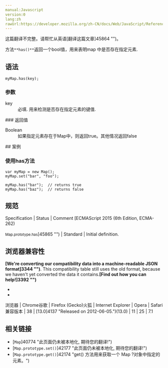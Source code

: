 ```yaml
---
manual:Javascript
version:0
lang:zh
rawUrl:https://developer.mozilla.org/zh-CN/docs/Web/JavaScript/Reference/Global_Objects/Map/has
---
```




这篇翻译不完整。请帮忙从英语[翻译这篇文章]45864 "")。






方法`**has()**`返回一个bool值，用来表明map 中是否存在指定元素.


## 语法<a name="语法"></a>

```
myMap.has(key);
```

### 参数<a name="参数"></a>
<dl><dt id=''>key</dt><dd>必填. 用来检测是否存在指定元素的键值.</dd></dl>
### 返回值<a name="返回值"></a>
<dl><dt id=''>Boolean</dt><dd>如果指定元素存在于Map中，则返回true。其他情况返回false</dd></dl>
## 案例<a name="案例"></a>

### 使用has方法<a name="使用has方法"></a>

```
var myMap = new Map();
myMap.set("bar", "foo");

myMap.has("bar");  // returns true
myMap.has("baz");  // returns false
```

## 规范<a name="规范"></a>

Specification | Status | Comment 
[ECMAScript 2015 (6th Edition, ECMA-262)<br></br><small>Map.prototype.has</small>]45865 "") | Standard | Initial definition. 


## 浏览器兼容性<a name="浏览器兼容性"></a>


**[We&#39;re converting our compatibility data into a machine-readable JSON format]3344 "")**. This compatibility table still uses the old format, because we haven&#39;t yet converted the data it contains.**[Find out how you can help!]3392 "")**


* 
* 

浏览器 | Chrome谷歌 | Firefox (Gecko)火狐 | Internet Explorer | Opera | Safari 
兼容版本 | 38 | [13.0]4137 "Released on 2012-06-05.")(13.0) | 11 | 25 | 7.1 




## 相关链接<a name="相关链接"></a>

* [`Map`]40774 "此页面仍未被本地化, 期待您的翻译!")
* [`Map.prototype.set()`]42177 "此页面仍未被本地化, 期待您的翻译!")
* [`Map.prototype.get()`]42174 "get() 方法用来获取一个 Map ?对象中指定的元素。")



